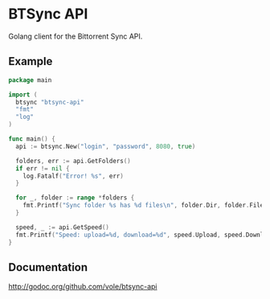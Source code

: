 # BTSync API

Golang client for the Bittorrent Sync API.

## Example

```go
package main

import (
  btsync "btsync-api"
  "fmt"
  "log"
)

func main() {
  api := btsync.New("login", "password", 8080, true)

  folders, err := api.GetFolders()
  if err != nil {
    log.Fatalf("Error! %s", err)
  }

  for _, folder := range *folders {
    fmt.Printf("Sync folder %s has %d files\n", folder.Dir, folder.Files)
  }

  speed, _ := api.GetSpeed()
  fmt.Printf("Speed: upload=%d, download=%d", speed.Upload, speed.Download)
}

```

## Documentation

http://godoc.org/github.com/vole/btsync-api

